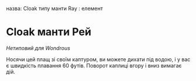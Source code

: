назва: Cloak типу манти Ray : елемент

# Cloak манти Рей
_Нетиповий для Wondrous_

Носячи цей плащ зі своїм каптуром, ви можете дихати під водою, і у вас є швидкість плавання 60 футів. Поворот каплиці вгору і вниз вимагає дій. 
